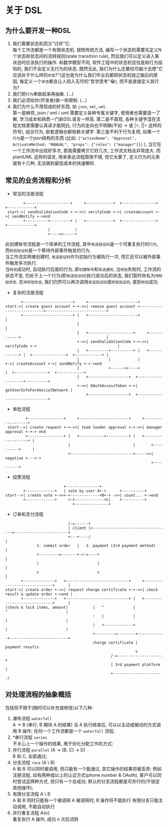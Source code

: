 关于 DSL
===

## 为什么要开发一种DSL
1. 我们需要状态机而又"讨厌"它.  
    每个工作流都是一个有限状态机. 按照传统方法, 编写一个状态机需要先定义N个状态和状态间的流转规则(state transition rule), 然后我们可以定义进入某状态时应该执行的操作. 和数学模型不同, 软件工程中的状态机往往是和行为挂钩的, 我们不会定义无行为的状态. 既然无此, 我们为什么还要绞尽脑汁去想"它应该处于什么样的`状态`?"(这也是为什么我们毕业后都把状态机抛之脑后的原因, 每定义一个`状态`都会让人陷入无尽的"哲学思考"😂), 而不是直接定义其行为?
2. 我们把`行为`串联起来再抽象.
    (...)
3. 我们必须给你(开发者)做一些限制.
    (...)
4. 我们为什么不用现成的好东西, 如 `json`, `xml`, `uml`.  
    第一是麻烦, json / xml / uml 需要定义各种专属关键字, 使用者也需要逐一了解, 学习成本和熟悉一门新DSL语言一样高.
    第二是不直观, 各种关键字混在流程文档里需要认真读才能明白, 行为的走向也不明确(不如 -> 或 |>, ||> 这样的符号), 组合行为, 嵌套逻辑也都依赖关键字.
    第三是不利于行为复用, 如果一个`行为`是一个json结构的东西 (比如: `{"actionName": "Approval", ActivateMethod: "MANUAL", "props": {"roles": ["manager"]}}` ), 当它在一个工作流中出现好多次, 那我需要拷贝它好几次, 工作流文档会非常庞大.
    而 plantUML 这样的语言, 用来表达流程图很不错, 但它太重了, 定义行为的元素就有十几种, 无法做到最低成本的快速解析.

## 常见的业务流程和分析
- 常见的注册流程
```ditaa {cmd=true args=["-E"]}
        +--------------------+     +------------+  +---------------+  +------------+
 start->| sendValidationCode +-+->>| verifyCode +->| createAccount +->| sendNotify +->end
        +----------+---------+ |   +------------+  +---------------+  +------------+
                   |           |
                   +----<<-----+
```
此创建账号流程是一个简单的工作流程, 其中`发送验证码`是一个可重复执行的`行为`, 而`校验验证码`是一个等待外部事件触发的行为.  
当工作流实例被创建时, `发送验证码`作为初始行为被执行一次, 而它还可以被外部事件触发多次执行.  
当`校验`成功时, 自动执行后面的行为, 即`创建账号`和`发送通知`, 当`校验`失败时, 工作流的状态不变, 仍处于上一个行为(即`发送验证码`)执行成功后的状态, 我们暂时命名为`待校验状态`.
在`待校验状态`, 我们仍然可以再次调用`发送验证码`或`校验验证码`, 直到`校验`成功.

- 复杂的注册流程
```ditaa {cmd=true args=["-E"]}
       +----------------------+     +----------------------+
start->| create guest account +-+->>| remove guest account +--------------------------->---------------------------+
       +----------------------+ |   +----------------------+                                                       |
                                |                                                                                  |
                                |   +--------------------+     +------------+                                      |
                                +->>| sendValidationCode +-+->>| verifyCode +-+                                    |
                                |   +---------+----------+ |   +------------+ |  +---------------+  +------------+ |
                                |             |            |                  +->| createAccount +->| sendNotify +-+->end
                                |             +------<<----+                  |  +---------------+  +------------+
                                |   +------------------+  +-------------------+----------+
                                +->>| OAuthAccessToken +->| getUserInfoFormSocialNetwork |
                                    +------------------+  +------------------------------+
```

- 审批流程
```ditaa {cmd=true args=["-E"]}
         +----------------+     +----------------------+     +------------------+  
 start-->| create request +-+->>| team leader approval +-+->>| manager approval +-+-> end
         +----------------+ |   +-----------+----------+ |   +------------------+ |
                            |                            |       +----------+     |
                            +----------------------------+----->>| negative +--->-+
                                                                 +----------+
```

- 投票流程
```ditaa {cmd=true args=["-E"]}
                          +---------------+
        +-------------+   | vote by user A+-+      +----------+
start-->| create vote +->>+-+-------------+B+-+ ->>| count... +->end
        +-------------+     +-+-------------+C|    +----------+
                              +---------------+
```

- 订单和支付流程
```ditaa {cmd=true args=["-E"]}
                            /-=------+
                            | client |<----------------------------------=------------------------+
                            +---+----/                                                            |
              1. commit order   |   2. payment (3rd payment method)                               |
              +---------=-------+-<-=----+                                                        |
              |                          |                                                        |
              v                          v                                                        |
       +--------------+   +----------------------------+     +-----------------------------+      |
start->| create order +->>| request charge certificate +-+->>| check result & update order +->end |
       +--------------+   +----------------------------+ |   +-----------------------------+      |
(check & lock items, amount)           |   ^             |             ^                          |
                                       :   |             |             |                          |
                                       |   +-------------+             |                          |
                                       +---------=--------+------------+--------------------------+
                                       charge certificate |      payment results
                                                          v
                                               /-=--------------------+
                                               | 3rd payment platform |
                                               +----------------------/
```

## 对处理流程的抽象概括
包括但不限于(随时可以补充或修改)以下几种:
1. 瀑布流程 `waterfall`  
   A -> B  (串行, B 期待 A 的结果)
   当 A 执行结束后, 可以以主动或被动的方式调用 B 操作;
   任何一个工作流都是一个 `waterfall` 流程;
2. *串行流程 `series`  
   不关心上一个操作的结果, 用于优化分配工作的方式;
3. 并行流程 `parallel` (A -> [B, C] -> D)  
   B 和 C, 全部通过;
4. 分支流程 `race` (A \ B)  
   A 和 B 可以同时被调用, 但只能有一个能通过, 其它操作的结果将被丢弃;
   例如注册流程, 如有两种或以上的认证方式(phone number & OAuth), 客户可以同时尝试这两种方式, 但只有一个会成功;
   默认的分支流程都是可并行的(不锁定其他操作);
5. 有限分支流程 A \ B  
   A 和 B 同时只能有一个被调用
   A 被调用时, B 操作将不能执行
   有限分支只能主动调用, 不能自动执行
6. 并行重复流程  A{n}  
   重复执行 A 操作, 成功 n 次后流转
